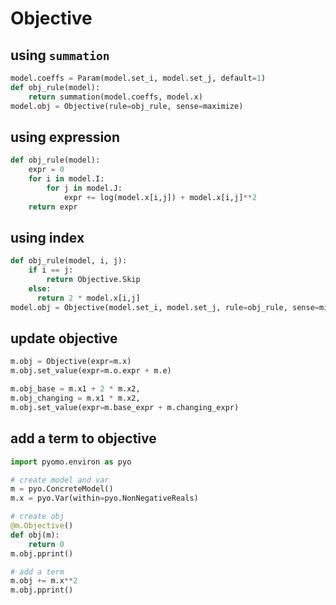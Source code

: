 # Objective

## using `summation`
```py
model.coeffs = Param(model.set_i, model.set_j, default=1) 
def obj_rule(model):
    return summation(model.coeffs, model.x)
model.obj = Objective(rule=obj_rule, sense=maximize)
```

## using expression
```py
def obj_rule(model):
    expr = 0
    for i in model.I:
        for j in model.J:
            expr += log(model.x[i,j]) + model.x[i,j]**2
    return expr
```

## using index
```py
def obj_rule(model, i, j):
    if i == j:
        return Objective.Skip
    else:
      return 2 * model.x[i,j]
model.obj = Objective(model.set_i, model.set_j, rule=obj_rule, sense=minimize)
```

## update objective
```py
m.obj = Objective(expr=m.x)
m.obj.set_value(expr=m.o.expr + m.e)

m.obj_base = m.x1 + 2 * m.x2, 
m.obj_changing = m.x1 * m.x2, 
m.obj.set_value(expr=m.base_expr + m.changing_expr)
```

## add a term to objective
```py
import pyomo.environ as pyo

# create model and var
m = pyo.ConcreteModel()
m.x = pyo.Var(within=pyo.NonNegativeReals)

# create obj
@m.Objective()
def obj(m):
    return 0
m.obj.pprint()

# add a term
m.obj += m.x**2
m.obj.pprint()
```
